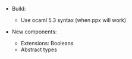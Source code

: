 
- Build:
  - Use ocaml 5.3 syntax (when ppx will work)

- New components:
  - Extensions: Booleans
  - Abstract types
